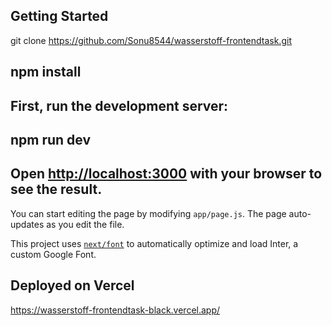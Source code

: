 ## Getting Started
git clone https://github.com/Sonu8544/wasserstoff-frontendtask.git
## npm install

## First, run the development server:

## npm run dev
## Open [http://localhost:3000](http://localhost:3000) with your browser to see the result.

You can start editing the page by modifying `app/page.js`. The page auto-updates as you edit the file.

This project uses [`next/font`](https://nextjs.org/docs/basic-features/font-optimization) to automatically optimize and load Inter, a custom Google Font.

## Deployed on Vercel
https://wasserstoff-frontendtask-black.vercel.app/ 
